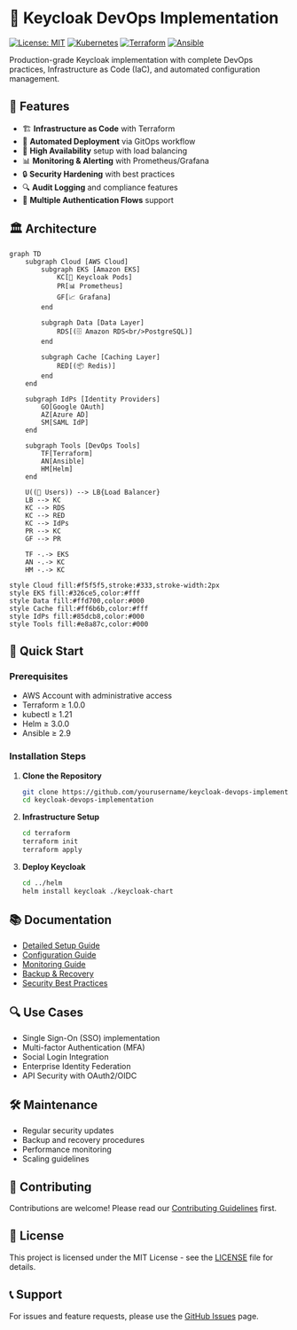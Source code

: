 # 🔐 Keycloak DevOps Implementation

[![License: MIT](https://img.shields.io/badge/License-MIT-yellow.svg)](https://opensource.org/licenses/MIT)
[![Kubernetes](https://img.shields.io/badge/kubernetes-%23326ce5.svg?logo=kubernetes&logoColor=white)](https://kubernetes.io/)
[![Terraform](https://img.shields.io/badge/terraform-%235835CC.svg?logo=terraform&logoColor=white)](https://www.terraform.io/)
[![Ansible](https://img.shields.io/badge/ansible-%231A1918.svg?logo=ansible&logoColor=white)](https://www.ansible.com/)

Production-grade Keycloak implementation with complete DevOps practices, Infrastructure as Code (IaC), and automated configuration management.

## 🎯 Features

- 🏗️ **Infrastructure as Code** with Terraform
- 🚀 **Automated Deployment** via GitOps workflow
- 🔄 **High Availability** setup with load balancing
- 📊 **Monitoring & Alerting** with Prometheus/Grafana
- 🔒 **Security Hardening** with best practices
- 🔍 **Audit Logging** and compliance features
- 🔄 **Multiple Authentication Flows** support

## 🏛️ Architecture

```mermaid
graph TD
    subgraph Cloud [AWS Cloud]
        subgraph EKS [Amazon EKS]
            KC[🔐 Keycloak Pods]
            PR[📊 Prometheus]
            GF[📈 Grafana]
        end
        
        subgraph Data [Data Layer]
            RDS[(🗄️ Amazon RDS<br/>PostgreSQL)]
        end
        
        subgraph Cache [Caching Layer]
            RED[(📦 Redis)]
        end
    end
    
    subgraph IdPs [Identity Providers]
        GO[Google OAuth]
        AZ[Azure AD]
        SM[SAML IdP]
    end
    
    subgraph Tools [DevOps Tools]
        TF[Terraform]
        AN[Ansible]
        HM[Helm]
    end

    U((👤 Users)) --> LB{Load Balancer}
    LB --> KC
    KC --> RDS
    KC --> RED
    KC --> IdPs
    PR --> KC
    GF --> PR
    
    TF -.-> EKS
    AN -.-> KC
    HM -.-> KC

style Cloud fill:#f5f5f5,stroke:#333,stroke-width:2px
style EKS fill:#326ce5,color:#fff
style Data fill:#ffd700,color:#000
style Cache fill:#ff6b6b,color:#fff
style IdPs fill:#85dcb8,color:#000
style Tools fill:#e8a87c,color:#000
```

## 🚀 Quick Start

### Prerequisites

- AWS Account with administrative access
- Terraform ≥ 1.0.0
- kubectl ≥ 1.21
- Helm ≥ 3.0.0
- Ansible ≥ 2.9

### Installation Steps

1. **Clone the Repository**
   ```bash
   git clone https://github.com/yourusername/keycloak-devops-implementation
   cd keycloak-devops-implementation
   ```

2. **Infrastructure Setup**
   ```bash
   cd terraform
   terraform init
   terraform apply
   ```

3. **Deploy Keycloak**
   ```bash
   cd ../helm
   helm install keycloak ./keycloak-chart
   ```

## 📚 Documentation

- [Detailed Setup Guide](docs/SETUP.md)
- [Configuration Guide](docs/CONFIGURATION.md)
- [Monitoring Guide](docs/MONITORING.md)
- [Backup & Recovery](docs/BACKUP.md)
- [Security Best Practices](docs/SECURITY.md)

## 🔍 Use Cases

- Single Sign-On (SSO) implementation
- Multi-factor Authentication (MFA)
- Social Login Integration
- Enterprise Identity Federation
- API Security with OAuth2/OIDC

## 🛠️ Maintenance

- Regular security updates
- Backup and recovery procedures
- Performance monitoring
- Scaling guidelines

## 🤝 Contributing

Contributions are welcome! Please read our [Contributing Guidelines](CONTRIBUTING.md) first.

## 📄 License

This project is licensed under the MIT License - see the [LICENSE](LICENSE) file for details.

## 📞 Support

For issues and feature requests, please use the [GitHub Issues](https://github.com/yourusername/keycloak-devops-implementation/issues) page.
